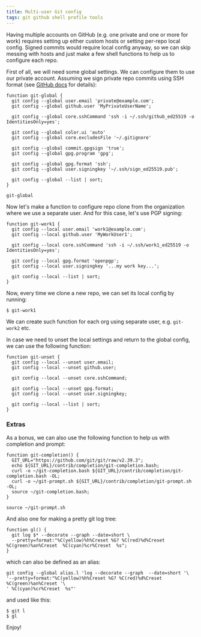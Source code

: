 ```yaml
---
title: Multi-user Git config
tags: git github shell profile tools
---
```


Having multiple accounts on GitHub (e.g. one private and one or more for work) requires 
setting up either custom hosts or setting per-repo local config. Signed commits would require 
local config anyway, so we can skip messing with hosts and just make a few shell functions to 
help us to configure each repo.

First of all, we will need some global settings. We can configure them to use our private account. 
Assuming we sign private repo commits using SSH format (see [GitHub docs](https://docs.github.com/en/authentication/managing-commit-signature-verification/telling-git-about-your-signing-key) for details):

```shell
function git-global {
  git config --global user.email 'private@example.com';
  git config --global github.user 'MyPrivateUserName';

  git config --global core.sshCommand 'ssh -i ~/.ssh/github_ed25519 -o IdentitiesOnly=yes';

  git config --global color.ui 'auto'
  git config --global core.excludesFile '~/.gitignore'

  git config --global commit.gpgsign 'true';
  git config --global gpg.program 'gpg';

  git config --global gpg.format 'ssh';
  git config --global user.signingkey '~/.ssh/sign_ed25519.pub';

  git config --global --list | sort;
}

git-global
```

Now let's make a function to configure repo clone from the organization where we use a separate user.
And for this case, let's use PGP signing:

```shell
function git-work1 {
  git config --local user.email 'work1@example.com';
  git config --local github.user 'MyWorkUser1';

  git config --local core.sshCommand 'ssh -i ~/.ssh/work1_ed25519 -o IdentitiesOnly=yes';

  git config --local gpg.format 'openpgp';
  git config --local user.signingkey '...my work key...';

  git config --local --list | sort;
}
```

Now, every time we clone a new repo, we can set its local config by running:

```shell
$ git-work1
```

We can create such function for each org using separate user, e.g. `git-work2` etc.

In case we need to unset the local settings and return to the global config, we can use the following function:

```shell
function git-unset {
  git config --local --unset user.email;
  git config --local --unset github.user;

  git config --local --unset core.sshCommand;

  git config --local --unset gpg.format;
  git config --local --unset user.signingkey;

  git config --local --list | sort;
}
```

### Extras

As a bonus, we can also use the following function to help us with completion and prompt:

```shell
function git-completion() {
  GIT_URL="https://github.com/git/git/raw/v2.39.3";
  echo ${GIT_URL}/contrib/completion/git-completion.bash;
  curl -o ~/git-completion.bash ${GIT_URL}/contrib/completion/git-completion.bash -OL;
  curl -o ~/git-prompt.sh ${GIT_URL}/contrib/completion/git-prompt.sh -OL;
  source ~/git-completion.bash;
}

source ~/git-prompt.sh
```

And also one for making a pretty git log tree:

```shell
function gl() {
  git log $* --decorate --graph --date=short \
  --pretty=format:"%C(yellow)%h%Creset %G? %C(red)%d%Creset %C(green)%an%Creset  %C(cyan)%cr%Creset  %s";
}
```

which can also be defined as an alias:

```shell
git config --global alias.l 'log --decorate --graph  --date=short '\
'--pretty=format:"%C(yellow)%h%Creset %G? %C(red)%d%Creset %C(green)%an%Creset '\
' %C(cyan)%cr%Creset  %s"'
```

and used like this:

```shell
$ git l
$ gl
```

Enjoy!
